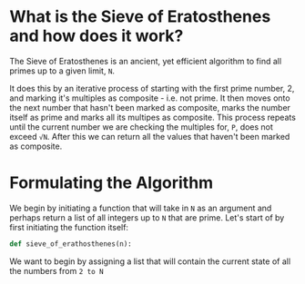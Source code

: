 # What is the Sieve of Eratosthenes and how does it work?
The Sieve of Eratosthenes is an ancient, yet efficient algorithm to find all primes up to a given limit, <code>N</code>.

It does this by an iterative process of starting with the first prime number, 2, and marking it's multiples as composite - i.e. not prime. It then moves onto the next number that hasn't been marked as composite, marks the number itself as prime and marks all its multipes as composite. This process repeats until the current number we are checking the multiples for, <code>P</code>, does not exceed <code>√N</code>. After this we can return all the values that haven't been marked as composite. 

# Formulating the Algorithm 

We begin by initiating a function that will take in <code>N</code> as an argument and perhaps return a list of all integers up to <code>N</code> that are prime. Let's start of by first initiating the function itself:

```python
def sieve_of_erathosthenes(n):
```

We want to begin by assigning a list that will contain the current state of all the numbers from <code>2 to N</code>
